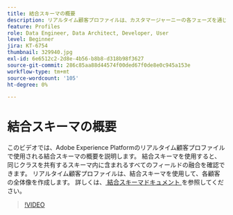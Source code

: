 ```yaml
---
title: 結合スキーマの概要
description: リアルタイム顧客プロファイルは、カスタマージャーニーの各フェーズを通じて、クロスチャネルパーソナライゼーションを大規模に強化します。 スキーマと対応するデータセットの両方を有効にすることで、リアルタイム顧客プロファイルに対してバッチデータまたはストリーミングデータを有効にできます。
feature: Profiles
role: Data Engineer, Data Architect, Developer, User
level: Beginner
jira: KT-6754
thumbnail: 329940.jpg
exl-id: 6e6512c2-2d8e-4b56-b8b8-d318b98f3627
source-git-commit: 286c85aa88d44574f00ded67f0de8e0c945a153e
workflow-type: tm+mt
source-wordcount: '105'
ht-degree: 0%

---
```


# 結合スキーマの概要

このビデオでは、Adobe Experience Platformのリアルタイム顧客プロファイルで使用される結合スキーマの概要を説明します。 結合スキーマを使用すると、同じクラスを共有するスキーマ内に含まれるすべてのフィールドの融合を確認できます。 リアルタイム顧客プロファイルは、結合スキーマを使用して、各顧客の全体像を作成します。 詳しくは、[ 結合スキーマドキュメント ](https://experienceleague.adobe.com/docs/experience-platform/profile/union-schemas/union-schema.html?lang=ja) を参照してください。

>[!VIDEO](https://video.tv.adobe.com/v/342824?learn=on&enablevpops&captions=jpn)
